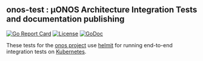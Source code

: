 ## onos-test : µONOS Architecture Integration Tests and documentation publishing
[![Go Report Card](https://goreportcard.com/badge/github.com/onosproject/onos-test)](https://goreportcard.com/report/github.com/onosproject/onos-test)
[![License](https://img.shields.io/badge/License-Apache%202.0-blue.svg)](https://github.com/gojp/goreportcard/blob/master/LICENSE)
[![GoDoc](https://godoc.org/github.com/onosproject/onos-test?status.svg)](https://godoc.org/github.com/onosproject/onos-test)


These tests for the [onos project] use 
[helmit] for running end-to-end integration tests on [Kubernetes].

[Kubernetes]: https://kubernetes.io
[onos project]: https://github.com/onosproject
[helmit]: https://github.com/onosproject/helmit
